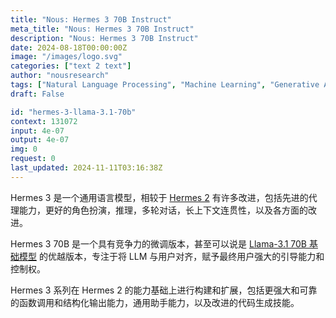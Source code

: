 ```yaml
---
title: "Nous: Hermes 3 70B Instruct"
meta_title: "Nous: Hermes 3 70B Instruct"
description: "Nous: Hermes 3 70B Instruct"
date: 2024-08-18T00:00:00Z
image: "/images/logo.svg"
categories: ["text 2 text"]
author: "nousresearch"
tags: ["Natural Language Processing", "Machine Learning", "Generative AI", "Chatbots", "Programming"]
draft: False

id: "hermes-3-llama-3.1-70b"
context: 131072
input: 4e-07
output: 4e-07
img: 0
request: 0
last_updated: 2024-11-11T03:16:38Z
---
```


Hermes 3 是一个通用语言模型，相较于 [Hermes 2](/nousresearch/nous-hermes-2-mistral-7b-dpo) 有许多改进，包括先进的代理能力，更好的角色扮演，推理，多轮对话，长上下文连贯性，以及各方面的改进。

Hermes 3 70B 是一个具有竞争力的微调版本，甚至可以说是 [Llama-3.1 70B 基础模型](/meta-llama/llama-3.1-70b-instruct) 的优越版本，专注于将 LLM 与用户对齐，赋予最终用户强大的引导能力和控制权。

Hermes 3 系列在 Hermes 2 的能力基础上进行构建和扩展，包括更强大和可靠的函数调用和结构化输出能力，通用助手能力，以及改进的代码生成技能。

